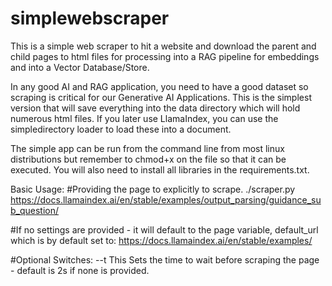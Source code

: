# simplewebscraper
This is a simple web scraper to hit a website and download the parent and child pages to html files for processing into a RAG pipeline for embeddings and into a Vector Database/Store.

In any good AI and RAG application, you need to have a good dataset so scraping is critical for our Generative AI Applications. This is the simplest version that will save everything into the data directory which will hold numerous html files. If you later use LlamaIndex, you can use the simpledirectory loader to load these into a document.

The simple app can be run from the command line from most linux distributions but remember to chmod+x on the file so that it can be executed. You will also need to install all libraries in the requirements.txt.

Basic Usage:
#Providing the page to explicitly to scrape.
./scraper.py https://docs.llamaindex.ai/en/stable/examples/output_parsing/guidance_sub_question/

#If no settings are provided - it will default to the page variable, default_url which is by default set to:
https://docs.llamaindex.ai/en/stable/examples/

#Optional Switches:
--t This Sets the time to wait before scraping the page - default is 2s if none is provided.
